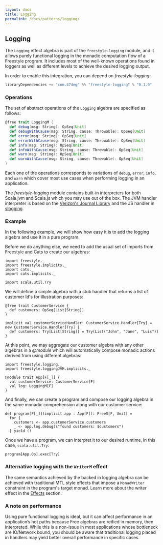 ```yaml
---
layout: docs
title: Logging
permalink: /docs/patterns/logging/
---
```


## Logging

The `Logging` effect algebra is part of the `freestyle-logging` module, and it allows purely functional logging in the monadic computation flow of a Freestyle program.
It includes most of the well-known operations found in loggers as well as different levels to achieve the desired logging output.

In order to enable this integration, you can depend on _freestyle-logging_:

```scala
libraryDependencies += "com.47deg" %% "freestyle-logging" % "0.1.0"
```

### Operations

The set of abstract operations of the `Logging` algebra are specified as follows:

```scala
@free trait LoggingM {
  def debug(msg: String): OpSeq[Unit]
  def debugWithCause(msg: String, cause: Throwable): OpSeq[Unit]
  def error(msg: String): OpSeq[Unit]
  def errorWithCause(msg: String, cause: Throwable): OpSeq[Unit]
  def info(msg: String): OpSeq[Unit]
  def infoWithCause(msg: String, cause: Throwable): OpSeq[Unit]
  def warn(msg: String): OpSeq[Unit]
  def warnWithCause(msg: String, cause: Throwable): OpSeq[Unit]
}
```

Each one of the operations corresponds to variations of `debug`, `error`, `info`, and `warn` which cover most use cases when performing logging in an application.

The _freestyle-logging_ module contains built-in interpreters for both Scala.jvm and Scala.js which you may use out of the box.
The JVM handler interpreter is based on the [Verizon's Journal Library](https://github.com/Verizon/journal) and the JS handler in [slogging](https://github.com/jokade/slogging).

### Example

In the following example, we will show how easy it is to add the logging algebra and use it in a pure program.

Before we do anything else, we need to add the usual set of imports from Freestyle and Cats to create our algebras:

```tut:silent
import freestyle._
import freestyle.implicits._
import cats._
import cats.implicits._

import scala.util.Try
```

We will define a simple algebra with a stub handler that returns a list of customer Id's for illustration purposes:

```tut:book
@free trait CustomerService {
  def customers: OpSeq[List[String]]
}

implicit val customerServiceHandler: CustomerService.Handler[Try] = new CustomerService.Handler[Try] {
  def customers: Try[List[String]] = Try(List("John", "Jane", "Luis"))
}
```

At this point, we may aggregate our customer algebra with any other algebras in a _@module_ which will automatically compose monadic actions
derived from using different algebras:

```tut:book
import freestyle.logging._
import freestyle.loggingJVM.implicits._

@module trait App[F[_]] {
  val customerService: CustomerService[F]
  val log: LoggingM[F]
}
```

And finally, we can create a program and compose our logging algebra in the same monadic comprehension along with our customer service:

```tut:book
def program[F[_]](implicit app : App[F]): FreeS[F, Unit] =
  for {
    customers <- app.customerService.customers
	_ <- app.log.debug(s"found customers: $customers")
  } yield ()
```

Once we have a program, we can interpret it to our desired runtime, in this case, `scala.util.Try`:

```tut:evaluated
program[App.Op].exec[Try]
```

### Alternative logging with the `WriterM` effect

The same semantics achieved by the backed in logging algebra can be achieved with traditional MTL style effects that impose a `MonadWriter` constraint in the program's
target monad. Learn more about the writer effect in the [Effects](../../effects/writer) section.

### A note on performance

Using pure functional logging is ideal, but it can affect performance in an application’s hot paths because Free algebras are reified in memory, then interpreted. While this is a non-issue in most applications whose bottleneck are IO/Network bound, you should be aware that traditional logging placed in handlers may yield better overall performance in specific cases.



